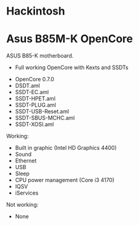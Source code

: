 # Hackintosh
# Asus B85M-K OpenCore
ASUS B85-K motherboard.
- Full working OpenCore with Kexts and SSDTs

* OpenCore 0.7.0
* DSDT.aml
* SSDT-EC.aml
* SSDT-HPET.aml
* SSDT-PLUG.aml
* SSDT-USB-Reset.aml
* SSDT-SBUS-MCHC.aml
* SSDT-XOSI.aml

Working:
- Built in graphic (Intel HD Graphics 4400)
- Sound
- Ethernet
- USB
- Sleep
- CPU power management (Core i3 4170)
- IQSV
- iServices

Not working:
- None

